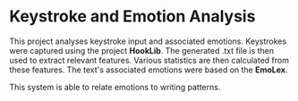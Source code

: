 # Keystroke and Emotion Analysis

This project analyses keystroke input and associated emotions. Keystrokes were captured using the project **HookLib**. 
The generated .txt file is then used to extract relevant features. Various statistics are then calculated from these features. 
The text's associated emotions were based on the **EmoLex**. 

This system is able to relate emotions to writing patterns.
